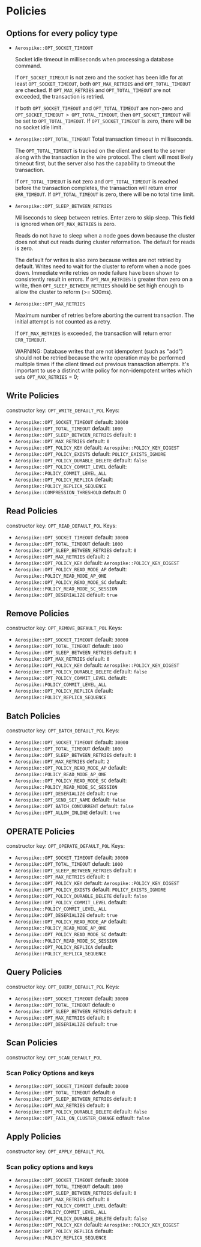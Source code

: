 # Policies

## Options for every policy type

* `Aerospike::OPT_SOCKET_TIMEOUT`

    Socket idle timeout in milliseconds when processing a database command.

    If `OPT_SOCKET_TIMEOUT` is not zero and the socket has been idle for at least `OPT_SOCKET_TIMEOUT`,
    both `OPT_MAX_RETRIES` and `OPT_TOTAL_TIMEOUT` are checked.  If `OPT_MAX_RETRIES` and `OPT_TOTAL_TIMEOUT` are not
    exceeded, the transaction is retried.

    If both `OPT_SOCKET_TIMEOUT` and `OPT_TOTAL_TIMEOUT` are non-zero and `OPT_SOCKET_TIMEOUT > OPT_TOTAL_TIMEOUT`,
    then `OPT_SOCKET_TIMEOUT` will be set to `OPT_TOTAL_TIMEOUT`.  If `OPT_SOCKET_TIMEOUT` is zero, there will be
    no socket idle limit.

* `Aerospike::OPT_TOTAL_TIMEOUT`
    Total transaction timeout in milliseconds.

    The `OPT_TOTAL_TIMEOUT` is tracked on the client and sent to the server along with
    the transaction in the wire protocol.  The client will most likely timeout
    first, but the server also has the capability to timeout the transaction.

    If `OPT_TOTAL_TIMEOUT` is not zero and `OPT_TOTAL_TIMEOUT` is reached before the transaction
    completes, the transaction will return error `ERR_TIMEOUT`.
    If `OPT_TOTAL_TIMEOUT` is zero, there will be no total time limit.

* `Aerospike::OPT_SLEEP_BETWEEN_RETRIES`

    Milliseconds to sleep between retries.  Enter zero to skip sleep.
    This field is ignored when `OPT_MAX_RETRIES` is zero.  

    Reads do not have to sleep when a node goes down because the cluster
    does not shut out reads during cluster reformation.  The default for
    reads is zero.

    The default for writes is also zero because writes are not retried by default.
    Writes need to wait for the cluster to reform when a node goes down.
    Immediate write retries on node failure have been shown to consistently
    result in errors.  If `OPT_MAX_RETRIES` is greater than zero on a write, then
    `OPT_SLEEP_BETWEEN_RETRIES` should be set high enough to allow the cluster to
    reform (>= 500ms).

* `Aerospike::OPT_MAX_RETRIES`

    Maximum number of retries before aborting the current transaction.
    The initial attempt is not counted as a retry.

    If `OPT_MAX_RETRIES` is exceeded, the transaction will return error `ERR_TIMEOUT`.

    WARNING: Database writes that are not idempotent (such as "add")
    should not be retried because the write operation may be performed
    multiple times if the client timed out previous transaction attempts.
    It's important to use a distinct write policy for non-idempotent
    writes which sets `OPT_MAX_RETRIES` = 0;

## Write Policies

constructor key: `OPT_WRITE_DEFAULT_POL`
Keys:

* `Aerospike::OPT_SOCKET_TIMEOUT` default: `30000`
* `Aerospike::OPT_TOTAL_TIMEOUT` default: `1000`
* `Aerospike::OPT_SLEEP_BETWEEN_RETRIES` default: `0`
* `Aerospike::OPT_MAX_RETRIES` default: `0`
* `Aerospike::OPT_POLICY_KEY` default: `Aerospike::POLICY_KEY_DIGEST`
* `Aerospike::OPT_POLICY_EXISTS` default: `POLICY_EXISTS_IGNORE`
* `Aerospike::OPT_POLICY_DURABLE_DELETE` default: `false`
* `Aerospike::OPT_POLICY_COMMIT_LEVEL` default: `Aerospike::POLICY_COMMIT_LEVEL_ALL`
* `Aerospike::OPT_POLICY_REPLICA` default: `Aerospike::POLICY_REPLICA_SEQUENCE`
* `Aerospike::COMPRESSION_THRESHOLD` default: 0

## Read Policies

constructor key: `OPT_READ_DEFAULT_POL`
Keys:

* `Aerospike::OPT_SOCKET_TIMEOUT` default: `30000`
* `Aerospike::OPT_TOTAL_TIMEOUT` default: `1000`
* `Aerospike::OPT_SLEEP_BETWEEN_RETRIES` default: `0`
* `Aerospike::OPT_MAX_RETRIES` default: `2`
* `Aerospike::OPT_POLICY_KEY` default: `Aerospike::POLICY_KEY_DIGEST`
* `Aerospike::OPT_POLICY_READ_MODE_AP` default: `Aerospike::POLICY_READ_MODE_AP_ONE`
* `Aerospike::OPT_POLICY_READ_MODE_SC` default: `Aerospike::POLICY_READ_MODE_SC_SESSION`
* `Aerospike::OPT_DESERIALIZE` default: `true`

## Remove Policies

constructor key: `OPT_REMOVE_DEFAULT_POL`
Keys:

* `Aerospike::OPT_SOCKET_TIMEOUT` default: `30000`
* `Aerospike::OPT_TOTAL_TIMEOUT` default: `1000`
* `Aerospike::OPT_SLEEP_BETWEEN_RETRIES` default: `0`
* `Aerospike::OPT_MAX_RETRIES` default: `0`
* `Aerospike::OPT_POLICY_KEY` default: `Aerospike::POLICY_KEY_DIGEST`
* `Aerospike::OPT_POLICY_DURABLE_DELETE` default: `false`
* `Aerospike::OPT_POLICY_COMMIT_LEVEL` default: `Aerospike::POLICY_COMMIT_LEVEL_ALL`
* `Aerospike::OPT_POLICY_REPLICA` default: `Aerospike::POLICY_REPLICA_SEQUENCE`

## Batch Policies

constructor key: `OPT_BATCH_DEFAULT_POL`
Keys:

* `Aerospike::OPT_SOCKET_TIMEOUT` default: `30000`
* `Aerospike::OPT_TOTAL_TIMEOUT` default: `1000`
* `Aerospike::OPT_SLEEP_BETWEEN_RETRIES` default: `0`
* `Aerospike::OPT_MAX_RETRIES` default: `2`
* `Aerospike::OPT_POLICY_READ_MODE_AP` default: `Aerospike::POLICY_READ_MODE_AP_ONE`
* `Aerospike::OPT_POLICY_READ_MODE_SC` default: `Aerospike::POLICY_READ_MODE_SC_SESSION`
* `Aerospike::OPT_DESERIALIZE` default: `true`
* `Aerospike::OPT_SEND_SET_NAME` default: `false`
* `Aerospike::OPT_BATCH_CONCURRENT` default: `false`
* `Aerospike::OPT_ALLOW_INLINE` default: `true`

## OPERATE Policies

constructor key: `OPT_OPERATE_DEFAULT_POL`
Keys:

* `Aerospike::OPT_SOCKET_TIMEOUT` default: `30000`
* `Aerospike::OPT_TOTAL_TIMEOUT` default: `1000`
* `Aerospike::OPT_SLEEP_BETWEEN_RETRIES` default: `0`
* `Aerospike::OPT_MAX_RETRIES` default: `0`
* `Aerospike::OPT_POLICY_KEY` default: `Aerospike::POLICY_KEY_DIGEST`
* `Aerospike::OPT_POLICY_EXISTS` default: `POLICY_EXISTS_IGNORE`
* `Aerospike::OPT_POLICY_DURABLE_DELETE` default: `false`
* `Aerospike::OPT_POLICY_COMMIT_LEVEL` default: `Aerospike::POLICY_COMMIT_LEVEL_ALL`
* `Aerospike::OPT_DESERIALIZE` default: `true`
* `Aerospike::OPT_POLICY_READ_MODE_AP` default: `Aerospike::POLICY_READ_MODE_AP_ONE`
* `Aerospike::OPT_POLICY_READ_MODE_SC` default: `Aerospike::POLICY_READ_MODE_SC_SESSION`
* `Aerospike::OPT_POLICY_REPLICA` default: `Aerospike::POLICY_REPLICA_SEQUENCE`

## Query Policies

constructor key: `OPT_QUERY_DEFAULT_POL`
Keys:

* `Aerospike::OPT_SOCKET_TIMEOUT` default: `30000`
* `Aerospike::OPT_TOTAL_TIMEOUT` default: `0`
* `Aerospike::OPT_SLEEP_BETWEEN_RETRIES` default: `0`
* `Aerospike::OPT_MAX_RETRIES` default: `0`
* `Aerospike::OPT_DESERIALIZE` default: `true`

## Scan Policies

constructor key: `OPT_SCAN_DEFAULT_POL`

### Scan Policy Options and keys

* `Aerospike::OPT_SOCKET_TIMEOUT` default: `30000`
* `Aerospike::OPT_TOTAL_TIMEOUT` default: `0`
* `Aerospike::OPT_SLEEP_BETWEEN_RETRIES` default: `0`
* `Aerospike::OPT_MAX_RETRIES` default: `0`
* `Aerospike::OPT_POLICY_DURABLE_DELETE` default: `false`
* `Aerospike::OPT_FAIL_ON_CLUSTER_CHANGE` edfault: `false`

## Apply Policies

constructor key: `OPT_APPLY_DEFAULT_POL`

### Scan policy options and keys

* `Aerospike::OPT_SOCKET_TIMEOUT` default: `30000`
* `Aerospike::OPT_TOTAL_TIMEOUT` default: `1000`
* `Aerospike::OPT_SLEEP_BETWEEN_RETRIES` default: `0`
* `Aerospike::OPT_MAX_RETRIES` default: `0`
* `Aerospike::OPT_POLICY_COMMIT_LEVEL` default: `Aerospike::POLICY_COMMIT_LEVEL_ALL`
* `Aerospike::OPT_POLICY_DURABLE_DELETE` default: `false`
* `Aerospike::OPT_POLICY_KEY` default: `Aerospike::POLICY_KEY_DIGEST`
* `Aerospike::OPT_POLICY_REPLICA` default: `Aerospike::POLICY_REPLICA_SEQUENCE`

